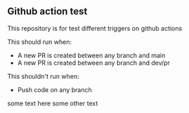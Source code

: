 ## Github action test
This repository is for test different triggers on github actions

This should run when:
  - A new PR is created between any branch and main
  - A new PR is created between any branch and dev/pr

This shouldn't run when:
  - Push code on any branch

  some text here
  some other text
  